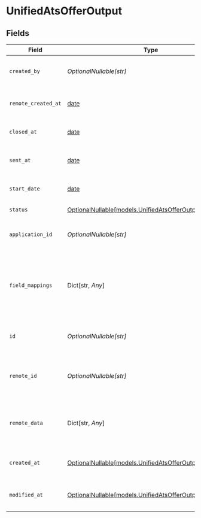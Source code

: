 # UnifiedAtsOfferOutput


## Fields

| Field                                                                                                    | Type                                                                                                     | Required                                                                                                 | Description                                                                                              | Example                                                                                                  |
| -------------------------------------------------------------------------------------------------------- | -------------------------------------------------------------------------------------------------------- | -------------------------------------------------------------------------------------------------------- | -------------------------------------------------------------------------------------------------------- | -------------------------------------------------------------------------------------------------------- |
| `created_by`                                                                                             | *OptionalNullable[str]*                                                                                  | :heavy_minus_sign:                                                                                       | The UUID of the creator                                                                                  | 801f9ede-c698-4e66-a7fc-48d19eebaa4f                                                                     |
| `remote_created_at`                                                                                      | [date](https://docs.python.org/3/library/datetime.html#date-objects)                                     | :heavy_minus_sign:                                                                                       | The remote creation date of the offer                                                                    | 2024-10-01T12:00:00Z                                                                                     |
| `closed_at`                                                                                              | [date](https://docs.python.org/3/library/datetime.html#date-objects)                                     | :heavy_minus_sign:                                                                                       | The closing date of the offer                                                                            | 2024-10-01T12:00:00Z                                                                                     |
| `sent_at`                                                                                                | [date](https://docs.python.org/3/library/datetime.html#date-objects)                                     | :heavy_minus_sign:                                                                                       | The sending date of the offer                                                                            | 2024-10-01T12:00:00Z                                                                                     |
| `start_date`                                                                                             | [date](https://docs.python.org/3/library/datetime.html#date-objects)                                     | :heavy_minus_sign:                                                                                       | The start date of the offer                                                                              | 2024-10-01T12:00:00Z                                                                                     |
| `status`                                                                                                 | [OptionalNullable[models.UnifiedAtsOfferOutputStatus]](../models/unifiedatsofferoutputstatus.md)         | :heavy_minus_sign:                                                                                       | The status of the offer                                                                                  | DRAFT                                                                                                    |
| `application_id`                                                                                         | *OptionalNullable[str]*                                                                                  | :heavy_minus_sign:                                                                                       | The UUID of the application                                                                              | 801f9ede-c698-4e66-a7fc-48d19eebaa4f                                                                     |
| `field_mappings`                                                                                         | Dict[str, *Any*]                                                                                         | :heavy_minus_sign:                                                                                       | The custom field mappings of the object between the remote 3rd party & Panora                            | {<br/>"fav_dish": "broccoli",<br/>"fav_color": "red"<br/>}                                               |
| `id`                                                                                                     | *OptionalNullable[str]*                                                                                  | :heavy_minus_sign:                                                                                       | The UUID of the offer                                                                                    | 801f9ede-c698-4e66-a7fc-48d19eebaa4f                                                                     |
| `remote_id`                                                                                              | *OptionalNullable[str]*                                                                                  | :heavy_minus_sign:                                                                                       | The remote ID of the offer in the context of the 3rd Party                                               | id_1                                                                                                     |
| `remote_data`                                                                                            | Dict[str, *Any*]                                                                                         | :heavy_minus_sign:                                                                                       | The remote data of the offer in the context of the 3rd Party                                             | {<br/>"fav_dish": "broccoli",<br/>"fav_color": "red"<br/>}                                               |
| `created_at`                                                                                             | [OptionalNullable[models.UnifiedAtsOfferOutputCreatedAt]](../models/unifiedatsofferoutputcreatedat.md)   | :heavy_minus_sign:                                                                                       | The created date of the object                                                                           | 2024-10-01T12:00:00Z                                                                                     |
| `modified_at`                                                                                            | [OptionalNullable[models.UnifiedAtsOfferOutputModifiedAt]](../models/unifiedatsofferoutputmodifiedat.md) | :heavy_minus_sign:                                                                                       | The modified date of the object                                                                          | 2024-10-01T12:00:00Z                                                                                     |